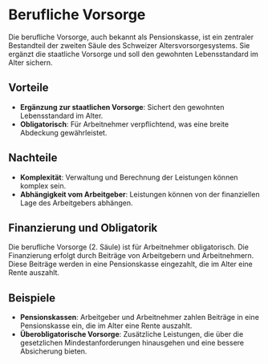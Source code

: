# Berufliche Vorsorge

Die berufliche Vorsorge, auch bekannt als Pensionskasse, ist ein zentraler Bestandteil der zweiten Säule des Schweizer Altersvorsorgesystems. Sie ergänzt die staatliche Vorsorge und soll den gewohnten Lebensstandard im Alter sichern.

## Vorteile

- **Ergänzung zur staatlichen Vorsorge**: Sichert den gewohnten Lebensstandard im Alter.
- **Obligatorisch**: Für Arbeitnehmer verpflichtend, was eine breite Abdeckung gewährleistet.

## Nachteile

- **Komplexität**: Verwaltung und Berechnung der Leistungen können komplex sein.
- **Abhängigkeit vom Arbeitgeber**: Leistungen können von der finanziellen Lage des Arbeitgebers abhängen.

## Finanzierung und Obligatorik

Die berufliche Vorsorge (2. Säule) ist für Arbeitnehmer obligatorisch. Die Finanzierung erfolgt durch Beiträge von Arbeitgebern und Arbeitnehmern. Diese Beiträge werden in eine Pensionskasse eingezahlt, die im Alter eine Rente auszahlt.

## Beispiele

- **Pensionskassen**: Arbeitgeber und Arbeitnehmer zahlen Beiträge in eine Pensionskasse ein, die im Alter eine Rente auszahlt.
- **Überobligatorische Vorsorge**: Zusätzliche Leistungen, die über die gesetzlichen Mindestanforderungen hinausgehen und eine bessere Absicherung bieten.
